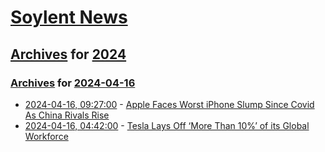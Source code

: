 # [Soylent News](../../../README.md)

## [Archives](../../index.md) for [2024](../index.md)

### [Archives](../../index.md) for [2024-04-16](index.md)

* [2024-04-16, 09:27:00](https://soylentnews.org/article.pl?sid=24/04/15/1445240&from=rss) - [Apple Faces Worst iPhone Slump Since Covid As China Rivals Rise](https://soylentnews.org/article.pl?sid=24/04/15/1445240&from=rss)
* [2024-04-16, 04:42:00](https://soylentnews.org/article.pl?sid=24/04/15/142230&from=rss) - [Tesla Lays Off ‘More Than 10%’ of its Global Workforce](https://soylentnews.org/article.pl?sid=24/04/15/142230&from=rss)
